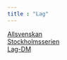```yaml
---
title : "Lag"
---
```


[Allsvenskan](https://member.schack.se/ShowTournamentServlet?id=14266)  
[Stockholmsserien](https://member.schack.se/ShowTournamentServlet?id=14744)  
[Lag-DM](https://member.schack.se/ShowTournamentServlet?id=14562)  
